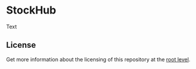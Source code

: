 # StockHub

Text

## License

Get more information about the licensing of this repository at the <a href="https://github.com/samuelschnurr/stock-hub#license">root level</a>.
